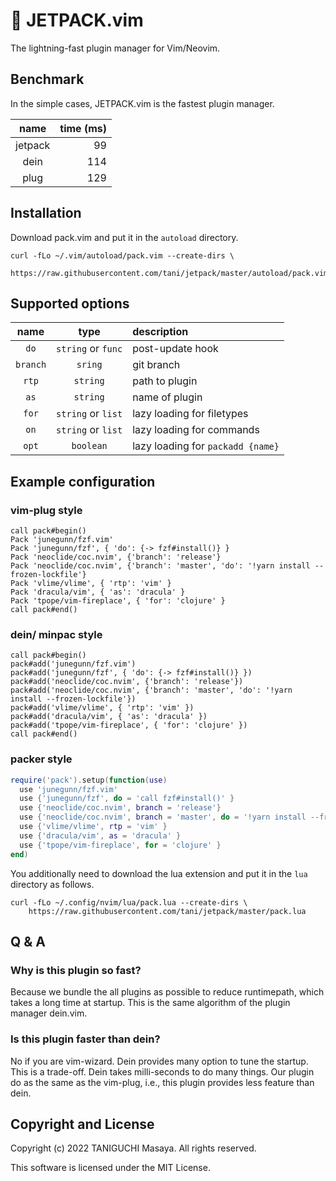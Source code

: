 # 🚀 JETPACK.vim

The lightning-fast plugin manager for Vim/Neovim.

## Benchmark

In the simple cases, JETPACK.vim is the fastest plugin manager.

|  name   | time (ms) |
| :-----: | --------: |
| jetpack |        99 |
|  dein   |       114 |
|  plug   |       129 |

## Installation

Download pack.vim and put it in the `autoload` directory.

```
curl -fLo ~/.vim/autoload/pack.vim --create-dirs \
    https://raw.githubusercontent.com/tani/jetpack/master/autoload/pack.vim
```

## Supported options

|   name   |        type        | description                       |
| :------: | :----------------: | :-------------------------------- |
|   `do`   | `string` or `func` | post-update hook                  |
| `branch` |      `sring`       | git branch                        |
|  `rtp`   |      `string`      | path to plugin                    |
|   `as`   |      `string`      | name of plugin                    |
|  `for`   | `string` or `list` | lazy loading for filetypes        |
|   `on`   | `string` or `list` | lazy loading for commands         |
|  `opt`   |     `boolean`      | lazy loading for `packadd {name}` |

## Example configuration

### vim-plug style

```vim
call pack#begin()
Pack 'junegunn/fzf.vim'
Pack 'junegunn/fzf', { 'do': {-> fzf#install()} }
Pack 'neoclide/coc.nvim', {'branch': 'release'}
Pack 'neoclide/coc.nvim', {'branch': 'master', 'do': '!yarn install --frozen-lockfile'}
Pack 'vlime/vlime', { 'rtp': 'vim' }
Pack 'dracula/vim', { 'as': 'dracula' }
Pack 'tpope/vim-fireplace', { 'for': 'clojure' }
call pack#end()
```

### dein/ minpac style

```vim
call pack#begin()
pack#add('junegunn/fzf.vim')
pack#add('junegunn/fzf', { 'do': {-> fzf#install()} })
pack#add('neoclide/coc.nvim', {'branch': 'release'})
pack#add('neoclide/coc.nvim', {'branch': 'master', 'do': '!yarn install --frozen-lockfile'})
pack#add('vlime/vlime', { 'rtp': 'vim' })
pack#add('dracula/vim', { 'as': 'dracula' })
pack#add('tpope/vim-fireplace', { 'for': 'clojure' })
call pack#end()
```

### packer style

```lua
require('pack').setup(function(use)
  use 'junegunn/fzf.vim'
  use {'junegunn/fzf', do = 'call fzf#install()' }
  use {'neoclide/coc.nvim', branch = 'release'}
  use {'neoclide/coc.nvim', branch = 'master', do = '!yarn install --frozen-lockfile'}
  use {'vlime/vlime', rtp = 'vim' }
  use {'dracula/vim', as = 'dracula' }
  use {'tpope/vim-fireplace', for = 'clojure' }
end)
```

You additionally need to download the lua extension and put it in the `lua`
directory as follows.

```
curl -fLo ~/.config/nvim/lua/pack.lua --create-dirs \
    https://raw.githubusercontent.com/tani/jetpack/master/pack.lua
```

## Q & A

### Why is this plugin so fast?

Because we bundle the all plugins as possible to reduce runtimepath, which takes
a long time at startup. This is the same algorithm of the plugin manager
dein.vim.

### Is this plugin faster than dein?

No if you are vim-wizard. Dein provides many option to tune the startup. This is
a trade-off. Dein takes milli-seconds to do many things. Our plugin do as the
same as the vim-plug, i.e., this plugin provides less feature than dein.

## Copyright and License

Copyright (c) 2022 TANIGUCHI Masaya. All rights reserved.

This software is licensed under the MIT License.
